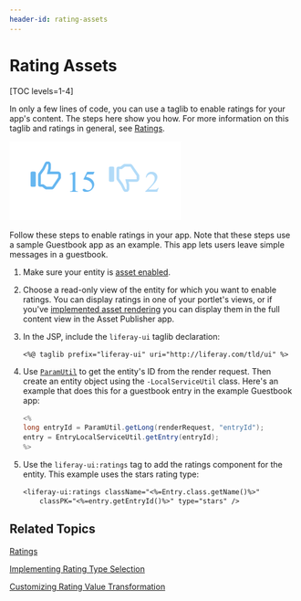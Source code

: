 ```yaml
---
header-id: rating-assets
---
```


# Rating Assets

[TOC levels=1-4]

In only a few lines of code, you can use a taglib to enable ratings for your 
app's content. The steps here show you how. For more information on this taglib 
and ratings in general, see 
[Ratings](/docs/7-2/frameworks/-/knowledge_base/f/social-api#ratings). 

![Figure 1: Users can rate content to let others know how they really feel about it.](../../../images/social-ratings-thumbs.png)

Follow these steps to enable ratings in your app. Note that these steps use a 
sample Guestbook app as an example. This app lets users leave simple messages in 
a guestbook. 

1.  Make sure your entity is 
    [asset enabled](/docs/7-2/frameworks/-/knowledge_base/f/asset-framework). 

2.  Choose a read-only view of the entity for which you want to enable ratings. 
    You can display ratings in one of your portlet's views, or if you've 
    [implemented asset rendering](/docs/7-2/frameworks/-/knowledge_base/f/creating-an-asset-renderer) 
    you can display them in the full content view in the Asset Publisher app. 

3.  In the JSP, include the `liferay-ui` taglib declaration:

    ```markup
    <%@ taglib prefix="liferay-ui" uri="http://liferay.com/tld/ui" %>
    ```

4.  Use 
    [`ParamUtil`](@platform-ref@/7.2-latest/javadocs/portal-kernel/com/liferay/portal/kernel/util/ParamUtil.html) 
    to get the entity's ID from the render request. Then create an entity object 
    using the `-LocalServiceUtil` class. Here's an example that does this for a 
    guestbook entry in the example Guestbook app: 

    ```java
    <%
    long entryId = ParamUtil.getLong(renderRequest, "entryId");
    entry = EntryLocalServiceUtil.getEntry(entryId);
    %>
    ```

5.  Use the `liferay-ui:ratings` tag to add the ratings component for the 
    entity. This example uses the stars rating type: 

    ```markup
    <liferay-ui:ratings className="<%=Entry.class.getName()%>"
        classPK="<%=entry.getEntryId()%>" type="stars" />
    ```

## Related Topics

[Ratings](/docs/7-2/frameworks/-/knowledge_base/f/social-api#ratings)

[Implementing Rating Type Selection](/docs/7-2/frameworks/-/knowledge_base/f/implementing-rating-type-selection)

[Customizing Rating Value Transformation](/docs/7-2/frameworks/-/knowledge_base/f/customizing-rating-value-transformation)
